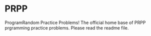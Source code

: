 # PRPP
ProgramRandom Practice Problems!  The official home base of PRPP prgramming practice problems.  Please read the readme file.
